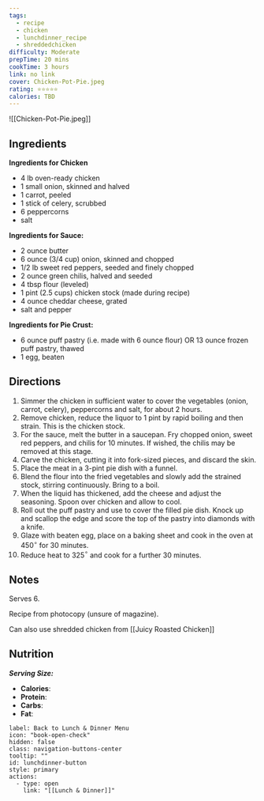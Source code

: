 ```yaml
---
tags:
  - recipe
  - chicken
  - lunchdinner_recipe
  - shreddedchicken
difficulty: Moderate
prepTime: 20 mins
cookTime: 3 hours
link: no link
cover: Chicken-Pot-Pie.jpeg
rating: ⭐️⭐️⭐️⭐️⭐️
calories: TBD
---
```


![[Chicken-Pot-Pie.jpeg]]

## Ingredients
**Ingredients for Chicken**
- 4 lb oven-ready chicken
- 1 small onion, skinned and halved
- 1 carrot, peeled
- 1 stick of celery, scrubbed
- 6 peppercorns
- salt

**Ingredients for Sauce:**
- 2 ounce butter
- 6 ounce (3/4 cup) onion, skinned and chopped
- 1/2 lb sweet red peppers, seeded and finely chopped
- 2 ounce green chilis, halved and seeded
- 4 tbsp flour (leveled)
- 1 pint (2.5 cups) chicken stock (made during recipe)
- 4 ounce cheddar cheese, grated
- salt and pepper

**Ingredients for Pie Crust:**
- 6 ounce puff pastry (i.e. made with 6 ounce flour) OR 13 ounce frozen puff pastry, thawed
- 1 egg, beaten



## Directions
1. Simmer the chicken in sufficient water to cover the vegetables (onion, carrot, celery), peppercorns and salt, for about 2 hours.
2. Remove chicken, reduce the liquor to 1 pint by rapid boiling and then strain. This is the chicken stock. 
3. For the sauce, melt the butter in a saucepan. Fry chopped onion, sweet red peppers, and chilis for 10 minutes. If wished, the chilis may be removed at this stage.
4. Carve the chicken, cutting it into fork-sized pieces, and discard the skin.
5. Place the meat in a 3-pint pie dish with a funnel. 
6. Blend the flour into the fried vegetables and slowly add the strained stock, stirring continuously. Bring to a boil.
7. When the liquid has thickened, add the cheese and adjust the seasoning. Spoon over chicken and allow to cool.
8. Roll out the puff pastry and use to cover the filled pie dish. Knock up and scallop the edge and score the top of the pastry into diamonds with a knife. 
9. Glaze with beaten egg, place on a baking sheet and cook in the oven at 450$^\circ$ for 30 minutes.
10. Reduce heat to 325$^\circ$ and cook for a further 30 minutes.

## Notes
Serves 6.

Recipe from photocopy (unsure of magazine).

Can also use shredded chicken from [[Juicy Roasted Chicken]]

## Nutrition
***Serving Size:*** 
- **Calories**: 
- **Protein**: 
- **Carbs**: 
- **Fat**: 


```meta-bind-button
label: Back to Lunch & Dinner Menu
icon: "book-open-check"
hidden: false
class: navigation-buttons-center
tooltip: ""
id: lunchdinner-button
style: primary
actions:
  - type: open
    link: "[[Lunch & Dinner]]"

```
 
